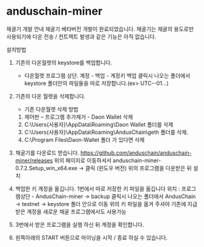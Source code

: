 # anduschain-miner
채굴기 개발 안내
채굴기 베타버전 개발이 완료되었습니다.
채굴기는 채굴의 용도로만 사용되기에 다온 전송 / 컨트렉트 발생과 같은 기능은 아직 없습니다.

설치방법
1. 기존의 다온월렛의 keystore를 백업합니다.
	- 다온월렛 프로그램 상단. 계정 - 백업 - 계정키 백업 클릭시 나오는 폴더에서 
	keystore 폴더안의 파일들을 따로 저장합니다.(ex> UTC--01...)

2. 기존의 다온 월렛을 삭제합니다.
	- 기존 다온월렛 삭제 방법
	1. 제어판 – 프로그램 추가제거 - Daon Wallet 삭제
	2.  C:\Users\{사용자}\AppData\Roaming\Daon Wallet 폴더를 삭제
	3.  C:\Users\{사용자}\AppData\Roaming\AndusChain\geth 폴더를 삭제.
	4. C:\Program Files\Daon-Wallet 폴더 가 있다면 삭제

3. 채굴기를 다운로드 받습니다.
	https://github.com/anduschain/anduschain-miner/releases
	위의 페이지로 이동하셔서
	anduschain-miner-0.7.2.Setup_win_x64.exe -> 클릭 (윈도우 버전)
	위의 프로그램을 다운받은 뒤 설치

4. 백업한 키 계정을 옮깁니다.
	1번에서 따로 저장한 키 파일을 옮깁니다
	위치 :  프로그램상단 - AndusChain-miner -> backup 클릭시 나오는 폴더에서
		AndusChain -> testnet -> keystore 폴더 안으로 이동
	위의 키 파일을 옮겨 주셔야 기존에 지급 받은 계정을 새로운 채굴 프로그램에서도 사용가능

5. 3번에서 받은 프로그램을 실행 하신 뒤 계정을 확인합니다.

6. 왼쪽아래의 START 버튼으로 마이닝을 시작 / 종료 하실 수 있습니다.
